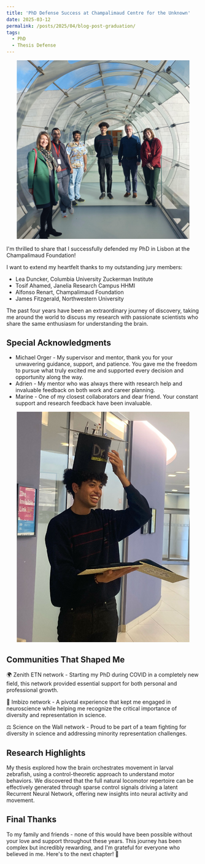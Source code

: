 ```yaml
---
title: 'PhD Defense Success at Champalimaud Centre for the Unknown'
date: 2025-03-12
permalink: /posts/2025/04/blog-post-graduation/
tags:
  - PhD
  - Thesis Defense
---
```


<div style="text-align: center;">
  <img src="/images/defense/thesis_defense.jpg" alt="defense" width="450"/>
</div>

I'm thrilled to share that I successfully defended my PhD in Lisbon at the Champalimaud Foundation! 

I want to extend my heartfelt thanks to my outstanding jury members:

* Lea Duncker, Columbia University Zuckerman Institute
* Tosif Ahamed, Janelia Research Campus HHMI
* Alfonso Renart, Champalimaud Foundation
* James Fitzgerald, Northwestern University

The past four years have been an extraordinary journey of discovery, taking me around the world to discuss my research with passionate scientists who share the same enthusiasm for understanding the brain.

## Special Acknowledgments

* Michael Orger - My supervisor and mentor, thank you for your unwavering guidance, support, and patience. You gave me the freedom to pursue what truly excited me and supported every decision and opportunity along the way.
* Adrien - My mentor who was always there with research help and invaluable feedback on both work and career planning.
* Marine - One of my closest collaborators and dear friend. Your constant support and research feedback have been invaluable.

<div style="text-align: center;">
  <img src="/images/defense/thesis_defense_3.jpg" alt="defense" width="450"/>
</div>

## Communities That Shaped Me

🌍 Zenith ETN network - Starting my PhD during COVID in a completely new field, this network provided essential support for both personal and professional growth.

🧠 Imbizo network - A pivotal experience that kept me engaged in neuroscience while helping me recognize the critical importance of diversity and representation in science.

⚖️ Science on the Wall network - Proud to be part of a team fighting for diversity in science and addressing minority representation challenges.

## Research Highlights

My thesis explored how the brain orchestrates movement in larval zebrafish, using a control-theoretic approach to understand motor behaviors. We discovered that the full natural locomotor repertoire can be effectively generated through sparse control signals driving a latent Recurrent Neural Network, offering new insights into neural activity and movement.

## Final Thanks

To my family and friends - none of this would have been possible without your love and support throughout these years. This journey has been complex but incredibly rewarding, and I'm grateful for everyone who believed in me.
Here's to the next chapter! 🚀

<!-- <div style="text-align: center;">
  <img src="/images/defense/thesis_defense_4.jpg" alt="defense" width="450"/>
</div> -->